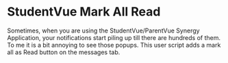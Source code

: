 # StudentVue Mark All Read

Sometimes, when you are using the StudentVue/ParentVue Synergy Application, your notifications start piling up till there are hundreds of them. To me it is a bit annoying to see those popups. This user script adds a mark all as Read button on the messages tab.
